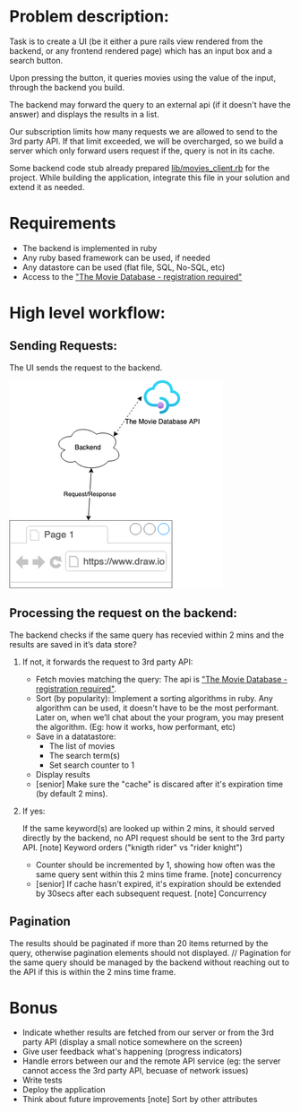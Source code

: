 # Problem description:
Task is to create a UI (be it either a pure rails view rendered from the backend, or any frontend rendered page) which has an input box and a search button.

Upon pressing the button, it queries movies using the value of the input, through the backend you build.

The backend may forward the query to an external api (if it doesn't have the answer) and displays the results in a list.

Our subscription limits how many requests we are allowed to send to the 3rd party API. If that limit exceeded, we will be overcharged, so we build a server which only forward users request if the,
query is not in its cache.

Some backend code stub already prepared [lib/movies_client.rb](./lib/movies_client.rb) for the project. While building the application, integrate this file in your solution and extend it as needed.

# Requirements
- The backend is implemented in ruby
- Any ruby based framework can be used, if needed
- Any datastore can be used (flat file, SQL, No-SQL, etc)
- Access to the ["The Movie Database - registration required"](https://developers.themoviedb.org/3/search/search-movies)

# High level workflow:

## Sending Requests:
The UI sends the request to the backend.

![Request Architecture](./architecture.png)

## Processing the request on the backend:
The backend checks if the same query has recevied within 2 mins and the results are saved in it’s data store?

1. If not, it forwards the request to 3rd party API:
    - Fetch movies matching the query: The api is ["The Movie Database - registration required"](https://developers.themoviedb.org/3/search/search-movies).
    - Sort (by popularity): Implement a sorting algorithms in ruby. Any algorithm can be used, it doesn't have to be the most performant.
      Later on, when we’ll chat about the your program, you may present the algorithm. (Eg: how it works, how performant, etc)
    - Save in a datatastore:
      - The list of movies
      - The search term(s)
      - Set search counter to 1
    - Display results
    - [senior] Make sure the "cache" is discared after it's expiration time (by default 2 mins).

2. If yes:

    If the same keyword(s) are looked up within 2 mins, it should served directly by the backend, no API request should be sent to the 3rd party API.
        [note] Keyword orders ("knigth rider" vs "rider knight")
    - Counter should be incremented by 1, showing how often was the same query sent within this 2 mins time frame.
        [note] concurrency
    - [senior] If cache hasn't expired, it's expiration should be extended by 30secs after each subsequent request.
        [note] Concurrency

## Pagination
The results should be paginated if more than 20 items returned by the query, otherwise pagination elements should not displayed.
// Pagination for the same query should be managed by the backend without reaching out to the API if this is within the 2 mins time frame.

# Bonus
- Indicate whether results are fetched from our server or from the 3rd party API (display a small notice somewhere on the screen)
- Give user feedback what's happening (progress indicators)
- Handle errors between our and the remote API service (eg: the server cannot access the 3rd party API, becuase of network issues)
- Write tests
- Deploy the application
- Think about future improvements
  [note] Sort by other attributes
